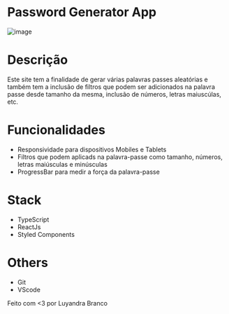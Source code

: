 # Password Generator App
![image](https://github.com/LuyandraBranco/Password-generator-app/assets/94245234/7fb6065c-a22c-4692-98e0-9dbc1efdd564)

# Descrição
Este site tem a finalidade de gerar várias palavras passes aleatórias e também tem a inclusão de filtros que podem ser adicionados na palavra passe desde tamanho da mesma, inclusão de números, letras maiuscúlas, etc.

# Funcionalidades
- Responsividade para dispositivos Mobiles e Tablets
- Filtros que podem aplicads na palavra-passe como tamanho, números, letras maiúsculas e minúsculas
- ProgressBar para medir a força da palavra-passe

# Stack
- TypeScript
- ReactJs
- Styled Components


# Others 
- Git
- VScode 

Feito com <3 por Luyandra Branco

